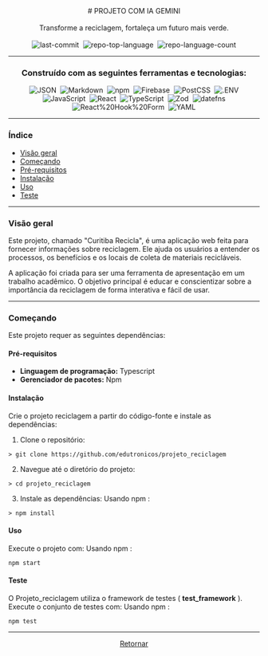 <div align="center">
# PROJETO COM IA GEMINI
<br><br>
Transforme a reciclagem, fortaleça um futuro mais verde.
<br><br>
<img alt="last-commit" src="https://img.shields.io/github/last-commit/edutronicos/projeto_reciclagem?style=flat&amp;logo=git&amp;logoColor=white&amp;color=0080ff" class="inline-block mx-1" style="margin: 0px 2px;">
<img alt="repo-top-language" src="https://img.shields.io/github/languages/top/edutronicos/projeto_reciclagem?style=flat&amp;color=0080ff" class="inline-block mx-1" style="margin: 0px 2px;">
<img alt="repo-language-count" src="https://img.shields.io/github/languages/count/edutronicos/projeto_reciclagem?style=flat&amp;color=0080ff" class="inline-block mx-1" style="margin: 0px 2px;">

-----

 ### Construído com as seguintes ferramentas e tecnologias:
<div align="center">
 <img alt="JSON" src="https://img.shields.io/badge/JSON-000000.svg?style=flat&amp;logo=JSON&amp;logoColor=white" class="inline-block mx-1" style="margin: 0px 2px;">
 <img alt="Markdown" src="https://img.shields.io/badge/Markdown-000000.svg?style=flat&amp;logo=Markdown&amp;logoColor=white" class="inline-block mx-1" style="margin: 0px 2px;">
 <img alt="npm" src="https://img.shields.io/badge/npm-CB3837.svg?style=flat&amp;logo=npm&amp;logoColor=white" class="inline-block mx-1" style="margin: 0px 2px;">
 <img alt="Firebase" src="https://img.shields.io/badge/Firebase-DD2C00.svg?style=flat&amp;logo=Firebase&amp;logoColor=white" class="inline-block mx-1" style="margin: 0px 2px;">
 <img alt="PostCSS" src="https://img.shields.io/badge/PostCSS-DD3A0A.svg?style=flat&amp;logo=PostCSS&amp;logoColor=white" class="inline-block mx-1" style="margin: 0px 2px;">
 <img alt=".ENV" src="https://img.shields.io/badge/.ENV-ECD53F.svg?style=flat&amp;logo=dotenv&amp;logoColor=black" class="inline-block mx-1" style="margin: 0px 2px;">
 <img alt="JavaScript" src="https://img.shields.io/badge/JavaScript-F7DF1E.svg?style=flat&amp;logo=JavaScript&amp;logoColor=black" class="inline-block mx-1" style="margin: 0px 2px;">
 <img alt="React" src="https://img.shields.io/badge/React-61DAFB.svg?style=flat&amp;logo=React&amp;logoColor=black" class="inline-block mx-1" style="margin: 0px 2px;">
 <img alt="TypeScript" src="https://img.shields.io/badge/TypeScript-3178C6.svg?style=flat&amp;logo=TypeScript&amp;logoColor=white" class="inline-block mx-1" style="margin: 0px 2px;">
 <img alt="Zod" src="https://img.shields.io/badge/Zod-3E67B1.svg?style=flat&amp;logo=Zod&amp;logoColor=white" class="inline-block mx-1" style="margin: 0px 2px;">
 <img alt="datefns" src="https://img.shields.io/badge/datefns-770C56.svg?style=flat&amp;logo=date-fns&amp;logoColor=white" class="inline-block mx-1" style="margin: 0px 2px;">
 <img alt="React%20Hook%20Form" src="https://img.shields.io/badge/React%20Hook%20Form-EC5990.svg?style=flat&amp;logo=React-Hook-Form&amp;logoColor=white" class="inline-block mx-1" style="margin: 0px 2px;">
 <img alt="YAML" src="https://img.shields.io/badge/YAML-CB171E.svg?style=flat&amp;logo=YAML&amp;logoColor=white" class="inline-block mx-1" style="margin: 0px 2px;">
</div>

-----

<div align="left">
 
### Índice

  * [Visão geral](#visão-geral)
  * [Começando](#começando)
  * [Pré-requisitos](#pré-requisitos)
  * [Instalação](#instalação)
  * [Uso](#uso)
  * [Teste](#teste)

-----

### Visão geral

Este projeto, chamado "Curitiba Recicla", é uma aplicação web feita para fornecer informações sobre reciclagem. Ele ajuda os usuários a entender os processos, os benefícios e os locais de coleta de materiais recicláveis.

A aplicação foi criada para ser uma ferramenta de apresentação em um trabalho acadêmico. O objetivo principal é educar e conscientizar sobre a importância da reciclagem de forma interativa e fácil de usar.

-----

### Começando

Este projeto requer as seguintes dependências:

#### Pré-requisitos

  * **Linguagem de programação:** Typescript
  * **Gerenciador de pacotes:** Npm

#### Instalação

Crie o projeto reciclagem a partir do código-fonte e instale as dependências:

1.  Clone o repositório:

<!-- end list -->

```
> git clone https://github.com/edutronicos/projeto_reciclagem
```

2.  Navegue até o diretório do projeto:

<!-- end list -->

```
> cd projeto_reciclagem
```

3.  Instale as dependências:
    Usando npm :

<!-- end list -->

```
> npm install
```

#### Uso

Execute o projeto com:
Usando npm :

```
npm start
```

#### Teste

O Projeto\_reciclagem utiliza o framework de testes ( **test\_framework** ). Execute o conjunto de testes com:
Usando npm :

```
npm test
```

-----
</div>

[Retornar](#índice)

</div>
